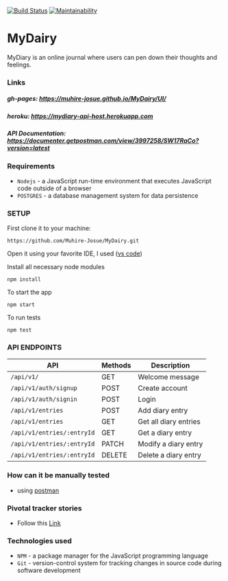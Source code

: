 [![Build Status](https://travis-ci.org/Muhire-Josue/MyDairy.svg?branch=develop)](https://travis-ci.org/Muhire-Josue/MyDairy) [![Maintainability](https://api.codeclimate.com/v1/badges/08e6aa069785b3d9bc40/maintainability)](https://codeclimate.com/github/Muhire-Josue/MyDairy/maintainability)

# MyDairy
MyDiary is an online journal where users can pen down their thoughts and feelings.  


### Links
##### gh-pages:  https://muhire-josue.github.io/MyDairy/UI/
##### heroku:  https://mydiary-api-host.herokuapp.com
##### API Documentation:  https://documenter.getpostman.com/view/3997258/SW17RaCo?version=latest

### Requirements
- `Nodejs` - a JavaScript run-time environment that executes JavaScript code outside of a browser
- `POSTGRES` - a database management system for data persistence

### SETUP
First clone it to your machine: 

```
https://github.com/Muhire-Josue/MyDairy.git
```

Open it using your favorite IDE,
I used ([vs code](https://code.visualstudio.com/download))

Install all necessary node modules
```
npm install
```
To start the app
```
npm start
```
To run tests
```
npm test
```
### API ENDPOINTS
| API | Methods  | Description  |
| ------- | --- | --- |
| `/api/v1/` | GET | Welcome message |
| `/api/v1/auth/signup` | POST | Create account |
| `/api/v1/auth/signin` | POST | Login |
| `/api/v1/entries` | POST | Add diary entry |
| `/api/v1/entries` | GET | Get all diary entries |
| `/api/v1/entries/:entryId` | GET | Get a diary entry |
| `/api/v1/entries/:entryId` | PATCH | Modify a diary entry |
| `/api/v1/entries/:entryId` | DELETE | Delete a diary entry |
### How can it be manually tested
- using [postman](https://www.getpostman.com/downloads/)
### Pivotal tracker stories
- Follow this [Link](https://www.pivotaltracker.com/n/projects/2400380)

### Technologies used

- `NPM` - a package manager for the JavaScript programming language
- `Git` - version-control system for tracking changes in source code during software development
